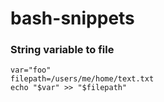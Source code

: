 # bash-snippets

### String variable to file
```
var="foo"
filepath=/users/me/home/text.txt
echo "$var" >> "$filepath"
```
